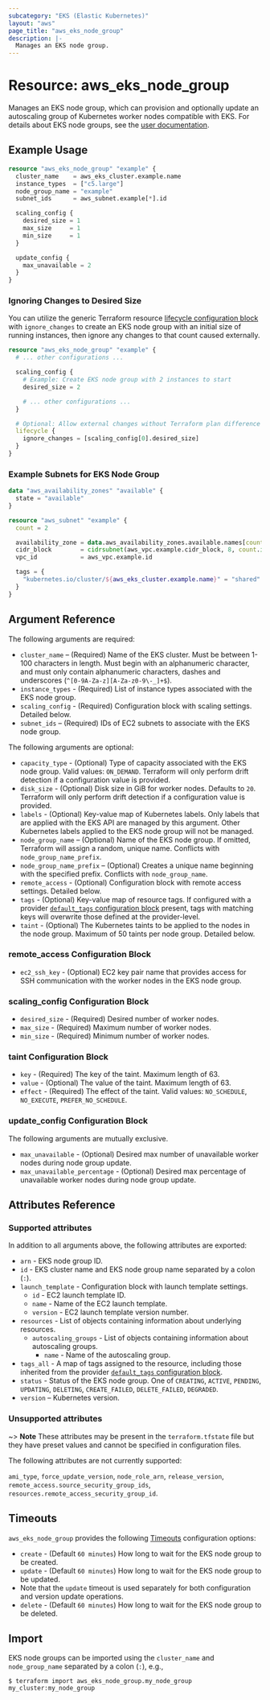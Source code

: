 ```yaml
---
subcategory: "EKS (Elastic Kubernetes)"
layout: "aws"
page_title: "aws_eks_node_group"
description: |-
  Manages an EKS node group.
---
```


[default-tags]: https://www.terraform.io/docs/providers/aws/index.html#default_tags-configuration-block
[eks-node-groups]: https://docs.cloud.croc.ru/en/services/kubernetes/eks_cluster.html#id3
[lifecycle]: https://www.terraform.io/docs/configuration/meta-arguments/lifecycle.html
[timeouts]: https://www.terraform.io/docs/configuration/blocks/resources/syntax.html#operation-timeouts

# Resource: aws_eks_node_group

Manages an EKS node group, which can provision and optionally update an autoscaling group of Kubernetes worker nodes compatible with EKS.
For details about EKS node groups, see the [user documentation][eks-node-groups].

## Example Usage

```terraform
resource "aws_eks_node_group" "example" {
  cluster_name    = aws_eks_cluster.example.name
  instance_types  = ["c5.large"]
  node_group_name = "example"
  subnet_ids      = aws_subnet.example[*].id

  scaling_config {
    desired_size = 1
    max_size     = 1
    min_size     = 1
  }

  update_config {
    max_unavailable = 2
  }
}
```

### Ignoring Changes to Desired Size

You can utilize the generic Terraform resource [lifecycle configuration block][lifecycle] with `ignore_changes` to create an EKS node group with an initial size of running instances, then ignore any changes to that count caused externally.

```terraform
resource "aws_eks_node_group" "example" {
  # ... other configurations ...

  scaling_config {
    # Example: Create EKS node group with 2 instances to start
    desired_size = 2

    # ... other configurations ...
  }

  # Optional: Allow external changes without Terraform plan difference
  lifecycle {
    ignore_changes = [scaling_config[0].desired_size]
  }
}
```

### Example Subnets for EKS Node Group

```terraform
data "aws_availability_zones" "available" {
  state = "available"
}

resource "aws_subnet" "example" {
  count = 2

  availability_zone = data.aws_availability_zones.available.names[count.index]
  cidr_block        = cidrsubnet(aws_vpc.example.cidr_block, 8, count.index)
  vpc_id            = aws_vpc.example.id

  tags = {
    "kubernetes.io/cluster/${aws_eks_cluster.example.name}" = "shared"
  }
}
```

## Argument Reference

The following arguments are required:

* `cluster_name` – (Required) Name of the EKS cluster. Must be between 1-100 characters in length. Must begin with an alphanumeric character, and must only contain alphanumeric characters, dashes and underscores (`^[0-9A-Za-z][A-Za-z0-9\-_]+$`).
* `instance_types` - (Required) List of instance types associated with the EKS node group.
* `scaling_config` - (Required) Configuration block with scaling settings. Detailed below.
* `subnet_ids` – (Required) IDs of EC2 subnets to associate with the EKS node group.

The following arguments are optional:

* `capacity_type` - (Optional) Type of capacity associated with the EKS node group. Valid values: `ON_DEMAND`. Terraform will only perform drift detection if a configuration value is provided.
* `disk_size` - (Optional) Disk size in GiB for worker nodes. Defaults to `20`. Terraform will only perform drift detection if a configuration value is provided.
* `labels` - (Optional) Key-value map of Kubernetes labels. Only labels that are applied with the EKS API are managed by this argument. Other Kubernetes labels applied to the EKS node group will not be managed.
* `node_group_name` – (Optional) Name of the EKS node group. If omitted, Terraform will assign a random, unique name. Conflicts with `node_group_name_prefix`.
* `node_group_name_prefix` – (Optional) Creates a unique name beginning with the specified prefix. Conflicts with `node_group_name`.
* `remote_access` - (Optional) Configuration block with remote access settings. Detailed below.
* `tags` - (Optional) Key-value map of resource tags. If configured with a provider [`default_tags` configuration block][default-tags] present, tags with matching keys will overwrite those defined at the provider-level.
* `taint` - (Optional) The Kubernetes taints to be applied to the nodes in the node group. Maximum of 50 taints per node group. Detailed below.

### remote_access Configuration Block

* `ec2_ssh_key` - (Optional) EC2 key pair name that provides access for SSH communication with the worker nodes in the EKS node group.

### scaling_config Configuration Block

* `desired_size` - (Required) Desired number of worker nodes.
* `max_size` - (Required) Maximum number of worker nodes.
* `min_size` - (Required) Minimum number of worker nodes.

### taint Configuration Block

* `key` - (Required) The key of the taint. Maximum length of 63.
* `value` - (Optional) The value of the taint. Maximum length of 63.
* `effect` - (Required) The effect of the taint. Valid values: `NO_SCHEDULE`, `NO_EXECUTE`, `PREFER_NO_SCHEDULE`.

### update_config Configuration Block

The following arguments are mutually exclusive.

* `max_unavailable` - (Optional) Desired max number of unavailable worker nodes during node group update.
* `max_unavailable_percentage` - (Optional) Desired max percentage of unavailable worker nodes during node group update.

## Attributes Reference

### Supported attributes

In addition to all arguments above, the following attributes are exported:

* `arn` - EKS node group ID.
* `id` - EKS cluster name and EKS node group name separated by a colon (`:`).
* `launch_template` - Configuration block with launch template settings.
    * `id` - EC2 launch template ID.
    * `name` - Name of the EC2 launch template.
    * `version` - EC2 launch template version number.
* `resources` - List of objects containing information about underlying resources.
    * `autoscaling_groups` - List of objects containing information about autoscaling groups.
        * `name` - Name of the autoscaling group.
* `tags_all` - A map of tags assigned to the resource, including those inherited from the provider [`default_tags` configuration block][default-tags].
* `status` - Status of the EKS node group. One of `CREATING`, `ACTIVE`, `PENDING`, `UPDATING`, `DELETING`, `CREATE_FAILED`, `DELETE_FAILED`, `DEGRADED`.
* `version` – Kubernetes version.

### Unsupported attributes

~> **Note** These attributes may be present in the `terraform.tfstate` file but they have preset values and cannot be specified in configuration files.

The following attributes are not currently supported:

`ami_type`, `force_update_version`, `node_role_arn`, `release_version`, `remote_access.source_security_group_ids`, `resources.remote_access_security_group_id`.

## Timeouts

`aws_eks_node_group` provides the following [Timeouts][timeouts] configuration options:

* `create` - (Default `60 minutes`) How long to wait for the EKS node group to be created.
* `update` - (Default `60 minutes`) How long to wait for the EKS node group to be updated.
* Note that the `update` timeout is used separately for both configuration and version update operations.
* `delete` - (Default `60 minutes`) How long to wait for the EKS node group to be deleted.

## Import

EKS node groups can be imported using the `cluster_name` and `node_group_name` separated by a colon (`:`), e.g.,

```
$ terraform import aws_eks_node_group.my_node_group my_cluster:my_node_group
```
